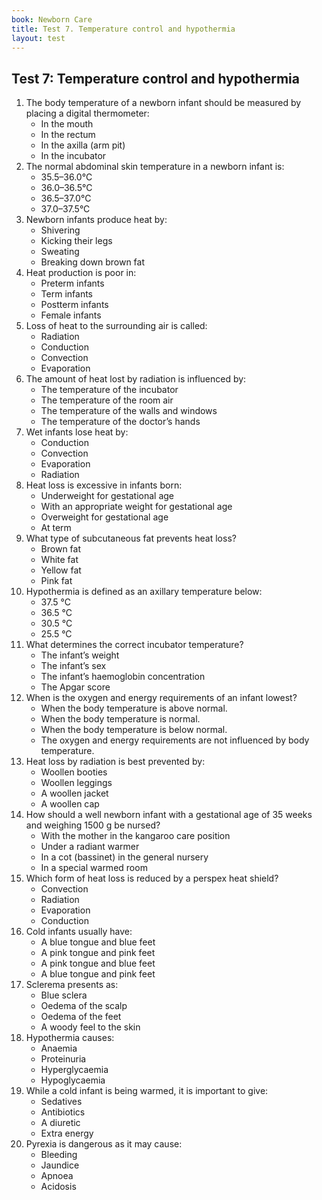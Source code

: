 ```yaml
---
book: Newborn Care
title: Test 7. Temperature control and hypothermia
layout: test
---
```


## Test 7: Temperature control and hypothermia

1.	The body temperature of a newborn infant should be measured by placing a digital thermometer:
	-	In the mouth
	-	In the rectum
	+	In the axilla (arm pit)
	-	In the incubator
2.	The normal abdominal skin temperature in a newborn infant is:
	-	35.5–36.0°C
	+	36.0–36.5°C
	-	36.5–37.0°C
	-	37.0–37.5°C
3.	Newborn infants produce heat by:
	-	Shivering
	-	Kicking their legs
	-	Sweating
	+	Breaking down brown fat
4.	Heat production is poor in:
	+	Preterm infants
	-	Term infants
	-	Postterm infants
	-	Female infants
5.	Loss of heat to the surrounding air is called:
	-	Radiation
	-	Conduction
	+	Convection
	-	Evaporation
6.	The amount of heat lost by radiation is influenced by:
	-	The temperature of the incubator
	-	The temperature of the room air
	+	The temperature of the walls and windows
	-	The temperature of the doctor’s hands
7.	Wet infants lose heat by:
	-	Conduction
	-	Convection
	+	Evaporation
	-	Radiation
8.	Heat loss is excessive in infants born:
	+	Underweight for gestational age
	-	With an appropriate weight for gestational age
	-	Overweight for gestational age
	-	At term
9.	What type of subcutaneous fat prevents heat loss?
	-	Brown fat
	+	White fat
	-	Yellow fat
	-	Pink fat
10.	Hypothermia is defined as an axillary temperature below:
	-	37.5 °C
	+	36.5 °C
	-	30.5 °C
	-	25.5 °C
11.	What determines the correct incubator temperature?
	+	The infant’s weight
	-	The infant’s sex
	-	The infant’s haemoglobin concentration
	-	The Apgar score
12.	When is the oxygen and energy requirements of an infant lowest?
	-	When the body temperature is above normal.
	+	When the body temperature is normal.
	-	When the body temperature is below normal.
	-	The oxygen and energy requirements are not influenced by body temperature.
13.	Heat loss by radiation is best prevented by:
	-	Woollen booties
	-	Woollen leggings
	-	A woollen jacket
	+	A woollen cap
14.	How should a well newborn infant with a gestational age of 35 weeks and weighing 1500 g be nursed?
	+	With the mother in the kangaroo care position
	-	Under a radiant warmer
	-	In a cot (bassinet) in the general nursery
	-	In a special warmed room
15.	Which form of heat loss is reduced by a perspex heat shield? 
	-	Convection
	+	Radiation
	-	Evaporation
	-	Conduction
16.	Cold infants usually have:
	-	A blue tongue and blue feet
	-	A pink tongue and pink feet
	+	A pink tongue and blue feet
	-	A blue tongue and pink feet
17.	Sclerema presents as:
	-	Blue sclera
	-	Oedema of the scalp
	-	Oedema of the feet
	+	A woody feel to the skin
18.	Hypothermia causes:
	-	Anaemia
	-	Proteinuria
	-	Hyperglycaemia
	+	Hypoglycaemia
19.	While a cold infant is being warmed, it is important to give:
	-	Sedatives
	-	Antibiotics
	-	A diuretic
	+	Extra energy
20.	Pyrexia is dangerous as it may cause:
	-	Bleeding
	-	Jaundice
	+	Apnoea
	-	Acidosis
